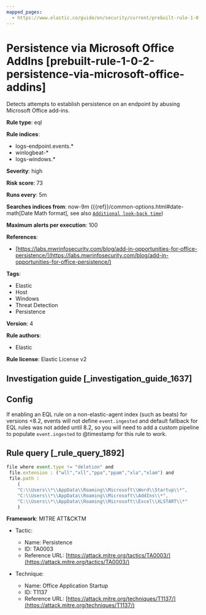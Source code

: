 ```yaml
---
mapped_pages:
  - https://www.elastic.co/guide/en/security/current/prebuilt-rule-1-0-2-persistence-via-microsoft-office-addins.html
---
```


# Persistence via Microsoft Office AddIns [prebuilt-rule-1-0-2-persistence-via-microsoft-office-addins]

Detects attempts to establish persistence on an endpoint by abusing Microsoft Office add-ins.

**Rule type**: eql

**Rule indices**:

* logs-endpoint.events.*
* winlogbeat-*
* logs-windows.*

**Severity**: high

**Risk score**: 73

**Runs every**: 5m

**Searches indices from**: now-9m ({{ref}}/common-options.html#date-math[Date Math format], see also [`Additional look-back time`](docs-content://solutions/security/detect-and-alert/create-detection-rule.md#rule-schedule))

**Maximum alerts per execution**: 100

**References**:

* [https://labs.mwrinfosecurity.com/blog/add-in-opportunities-for-office-persistence/](https://labs.mwrinfosecurity.com/blog/add-in-opportunities-for-office-persistence/)

**Tags**:

* Elastic
* Host
* Windows
* Threat Detection
* Persistence

**Version**: 4

**Rule authors**:

* Elastic

**Rule license**: Elastic License v2

## Investigation guide [_investigation_guide_1637]

## Config

If enabling an EQL rule on a non-elastic-agent index (such as beats) for versions <8.2, events will not define `event.ingested` and default fallback for EQL rules was not added until 8.2, so you will need to add a custom pipeline to populate `event.ingested` to @timestamp for this rule to work.

## Rule query [_rule_query_1892]

```js
file where event.type != "deletion" and
 file.extension : ("wll","xll","ppa","ppam","xla","xlam") and
 file.path :
    (
    "C:\\Users\\*\\AppData\\Roaming\\Microsoft\\Word\\Startup\\*",
    "C:\\Users\\*\\AppData\\Roaming\\Microsoft\\AddIns\\*",
    "C:\\Users\\*\\AppData\\Roaming\\Microsoft\\Excel\\XLSTART\\*"
    )
```

**Framework**: MITRE ATT&CKTM

* Tactic:

    * Name: Persistence
    * ID: TA0003
    * Reference URL: [https://attack.mitre.org/tactics/TA0003/](https://attack.mitre.org/tactics/TA0003/)

* Technique:

    * Name: Office Application Startup
    * ID: T1137
    * Reference URL: [https://attack.mitre.org/techniques/T1137/](https://attack.mitre.org/techniques/T1137/)



